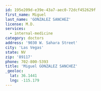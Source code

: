```yaml
---
id: 195e209d-e39e-43a7-aec0-72dcf452629f
first_name: Miguel
last_name: 'GONZALEZ SANCHEZ'
license: M.D.
services:
  - internal-medicine
category: doctors
address: '9030 W. Sahara Street'
city: 'Las Vegas'
state: NV
zip: '89117'
phone: 702-800-5393
title: 'Miguel GONZALEZ SANCHEZ'
_geoloc:
  lat: 36.1441
  lng: -115.179
---
```

